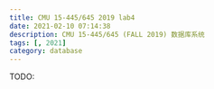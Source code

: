 ```yaml
---
title: CMU 15-445/645 2019 lab4
date: 2021-02-10 07:14:38
description: CMU 15-445/645 (FALL 2019) 数据库系统
tags: [, 2021]
category: database
---
```


TODO:
